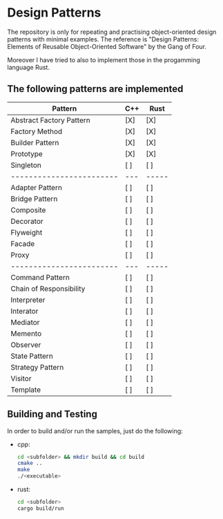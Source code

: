 # Design Patterns

The repository is only for repeating and practising object-oriented design patterns with minimal examples.
The reference is "Design Patterns: Elements of Reusable Object-Oriented Software" by the Gang of Four.

Moreover I have tried to also to implement those in the progamming language Rust.

## The following patterns are implemented

| Pattern                  | C++ | Rust  |
| ------------------------ | --- | ----- |
| Abstract Factory Pattern | [X] | [X]   |
| Factory Method           | [X] | [X]   |
| Builder Pattern          | [X] | [X]   |
| Prototype                | [X] | [X]   |
| Singleton                | [ ] | [ ]   |
| ------------------------ | --- | ----- |
| Adapter Pattern          | [ ] | [ ]   |
| Bridge Pattern           | [ ] | [ ]   |
| Composite                | [ ] | [ ]   |
| Decorator                | [ ] | [ ]   |
| Flyweight                | [ ] | [ ]   |
| Facade                   | [ ] | [ ]   |
| Proxy                    | [ ] | [ ]   |
| ------------------------ | --- | ----- |
| Command Pattern          | [ ] | [ ]   |
| Chain of Responsibility  | [ ] | [ ]   |
| Interpreter              | [ ] | [ ]   |
| Interator                | [ ] | [ ]   |
| Mediator                 | [ ] | [ ]   |
| Memento                  | [ ] | [ ]   |
| Observer                 | [ ] | [ ]   |
| State Pattern            | [ ] | [ ]   |
| Strategy Pattern         | [ ] | [ ]   |
| Visitor                  | [ ] | [ ]   |
| Template                 | [ ] | [ ]   |

## Building and Testing

In order to build and/or run the samples, just do the following:

- cpp:

  ```bash
  cd <subfolder> && mkdir build && cd build
  cmake ..
  make
  ./<executable>
  ```

- rust:
  
  ```bash
  cd <subfolder>
  cargo build/run
  ```